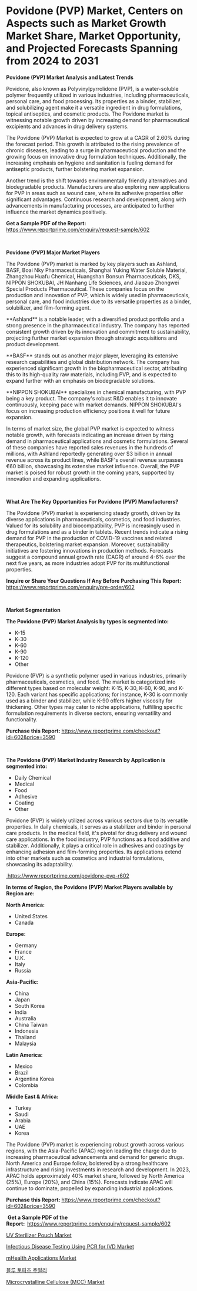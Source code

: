 <p><h1>Povidone (PVP) Market, Centers on Aspects such as Market Growth Market Share, Market Opportunity, and Projected Forecasts Spanning from 2024 to 2031</h1></p><p><strong>Povidone (PVP) Market Analysis and Latest Trends</strong></p>
<p><p>Povidone, also known as Polyvinylpyrrolidone (PVP), is a water-soluble polymer frequently utilized in various industries, including pharmaceuticals, personal care, and food processing. Its properties as a binder, stabilizer, and solubilizing agent make it a versatile ingredient in drug formulations, topical antiseptics, and cosmetic products. The Povidone market is witnessing notable growth driven by increasing demand for pharmaceutical excipients and advances in drug delivery systems.</p><p>The Povidone (PVP) Market is expected to grow at a CAGR of 2.60% during the forecast period. This growth is attributed to the rising prevalence of chronic diseases, leading to a surge in pharmaceutical production and the growing focus on innovative drug formulation techniques. Additionally, the increasing emphasis on hygiene and sanitation is fueling demand for antiseptic products, further bolstering market expansion. </p><p>Another trend is the shift towards environmentally friendly alternatives and biodegradable products. Manufacturers are also exploring new applications for PVP in areas such as wound care, where its adhesive properties offer significant advantages. Continuous research and development, along with advancements in manufacturing processes, are anticipated to further influence the market dynamics positively.</p></p>
<p><strong>Get a Sample PDF of the Report:&nbsp;</strong> <a href="https://www.reportprime.com/enquiry/request-sample/602">https://www.reportprime.com/enquiry/request-sample/602</a></p>
<p>&nbsp;</p>
<p><strong>Povidone (PVP) Major Market Players</strong></p>
<p><p>The Povidone (PVP) market is marked by key players such as Ashland, BASF, Boai Nky Pharmaceuticals, Shanghai Yuking Water Soluble Material, Zhangzhou Huafu Chemical, Huangshan Bonsun Pharmaceuticals, DKS, NIPPON SHOKUBAI, JH Nanhang Life Sciences, and Jiaozuo Zhongwei Special Products Pharmaceutical. These companies focus on the production and innovation of PVP, which is widely used in pharmaceuticals, personal care, and food industries due to its versatile properties as a binder, solubilizer, and film-forming agent.</p><p>**Ashland** is a notable leader, with a diversified product portfolio and a strong presence in the pharmaceutical industry. The company has reported consistent growth driven by its innovation and commitment to sustainability, projecting further market expansion through strategic acquisitions and product development.</p><p>**BASF** stands out as another major player, leveraging its extensive research capabilities and global distribution network. The company has experienced significant growth in the biopharmaceutical sector, attributing this to its high-quality raw materials, including PVP, and is expected to expand further with an emphasis on biodegradable solutions.</p><p>**NIPPON SHOKUBAI** specializes in chemical manufacturing, with PVP being a key product. The company's robust R&D enables it to innovate continuously, keeping pace with market demands. NIPPON SHOKUBAI's focus on increasing production efficiency positions it well for future expansion.</p><p>In terms of market size, the global PVP market is expected to witness notable growth, with forecasts indicating an increase driven by rising demand in pharmaceutical applications and cosmetic formulations. Several of these companies have reported sales revenues in the hundreds of millions, with Ashland reportedly generating over $3 billion in annual revenue across its product lines, while BASF's overall revenue surpasses €60 billion, showcasing its extensive market influence. Overall, the PVP market is poised for robust growth in the coming years, supported by innovation and expanding applications.</p></p>
<p>&nbsp;</p>
<p><strong>What Are The Key Opportunities For Povidone (PVP) Manufacturers?</strong></p>
<p><p>The Povidone (PVP) market is experiencing steady growth, driven by its diverse applications in pharmaceuticals, cosmetics, and food industries. Valued for its solubility and biocompatibility, PVP is increasingly used in drug formulations and as a binder in tablets. Recent trends indicate a rising demand for PVP in the production of COVID-19 vaccines and related therapeutics, bolstering market expansion. Moreover, sustainability initiatives are fostering innovations in production methods. Forecasts suggest a compound annual growth rate (CAGR) of around 4-6% over the next five years, as more industries adopt PVP for its multifunctional properties.</p></p>
<p><strong>Inquire or Share Your Questions If Any Before Purchasing This Report:</strong> <a href="https://www.reportprime.com/enquiry/pre-order/602">https://www.reportprime.com/enquiry/pre-order/602</a></p>
<p>&nbsp;</p>
<p><strong>Market Segmentation</strong></p>
<p><strong>The Povidone (PVP) Market Analysis by types is segmented into:</strong></p>
<p><ul><li>K-15</li><li>K-30</li><li>K-60</li><li>K-90</li><li>K-120</li><li>Other</li></ul></p>
<p><p>Povidone (PVP) is a synthetic polymer used in various industries, primarily pharmaceuticals, cosmetics, and food. The market is categorized into different types based on molecular weight: K-15, K-30, K-60, K-90, and K-120. Each variant has specific applications; for instance, K-30 is commonly used as a binder and stabilizer, while K-90 offers higher viscosity for thickening. Other types may cater to niche applications, fulfilling specific formulation requirements in diverse sectors, ensuring versatility and functionality.</p></p>
<p><strong>Purchase this Report:&nbsp;</strong><a href="https://www.reportprime.com/checkout?id=602&price=3590">https://www.reportprime.com/checkout?id=602&price=3590</a></p>
<p>&nbsp;</p>
<p><strong>The Povidone (PVP) Market Industry Research by Application is segmented into:</strong></p>
<p><ul><li>Daily Chemical</li><li>Medical</li><li>Food</li><li>Adhesive</li><li>Coating</li><li>Other</li></ul></p>
<p><p>Povidone (PVP) is widely utilized across various sectors due to its versatile properties. In daily chemicals, it serves as a stabilizer and binder in personal care products. In the medical field, it's pivotal for drug delivery and wound care applications. In the food industry, PVP functions as a food additive and stabilizer. Additionally, it plays a critical role in adhesives and coatings by enhancing adhesion and film-forming properties. Its applications extend into other markets such as cosmetics and industrial formulations, showcasing its adaptability.</p></p>
<p><a href="https://www.reportprime.com/povidone-pvp-r602">&nbsp;https://www.reportprime.com/povidone-pvp-r602</a></p>
<p><strong>In terms of Region, the Povidone (PVP) Market Players available by Region are:</strong></p>
<p>
    <p> <strong> North America: </strong>
        <ul>
            <li>United States</li>
            <li>Canada</li>
        </ul>
        </p> 
    <p> <strong> Europe: </strong>
        <ul>
            <li>Germany</li>
            <li>France</li>
            <li>U.K.</li>
            <li>Italy</li>
            <li>Russia</li>
        </ul>
        </p> 
    <p> <strong> Asia-Pacific: </strong>
        <ul>
            <li>China</li>
            <li>Japan</li>
            <li>South Korea</li>
            <li>India</li>
            <li>Australia</li>
            <li>China Taiwan</li>
            <li>Indonesia</li>
            <li>Thailand</li>
            <li>Malaysia</li>
        </ul>
        </p> 
    <p> <strong> Latin America: </strong>
        <ul>
            <li>Mexico</li>
            <li>Brazil</li>
            <li>Argentina Korea</li>
            <li>Colombia</li>
        </ul>
        </p> 
    <p> <strong> Middle East & Africa: </strong>
        <ul>
            <li>Turkey</li>
            <li>Saudi</li>
            <li>Arabia</li>
            <li>UAE</li>
            <li>Korea</li>
        </ul>
    </p>
    </p>
<p><p>The Povidone (PVP) market is experiencing robust growth across various regions, with the Asia-Pacific (APAC) region leading the charge due to increasing pharmaceutical advancements and demand for generic drugs. North America and Europe follow, bolstered by a strong healthcare infrastructure and rising investments in research and development. In 2023, APAC holds approximately 40% market share, followed by North America (25%), Europe (20%), and China (15%). Forecasts indicate APAC will continue to dominate, propelled by expanding industrial applications.</p></p>
<p><strong>Purchase this Report: </strong><a href="https://www.reportprime.com/checkout?id=602&price=3590">https://www.reportprime.com/checkout?id=602&price=3590</a></p>
<p>&nbsp;<strong>Get a Sample PDF of the Report:&nbsp;&nbsp;</strong><a href="https://www.reportprime.com/enquiry/request-sample/602">https://www.reportprime.com/enquiry/request-sample/602</a></p>
<p><strong></strong></p>
<p><p><a href="https://www.linkedin.com/pulse/exploring-uv-sterilizer-pouch-market-dynamics-global-trends-3bfsf?trackingId=j5MFTR9sQ7uG%2FEtDOsaSzA%3D%3D">UV Sterilizer Pouch Market</a></p><p><a href="https://issuu.com/reportprime-2/docs/infectious-disease-testing-using-pc_1bb810adbc8916">Infectious Disease Testing Using PCR for IVD Market</a></p><p><a href="https://medium.com/@hskdk2672/what-are-the-growth-opportunities-and-challenges-in-the-mhealth-applications-market-fda277fbc214">mHealth Applications Market</a></p><p><a href="https://medium.com/@mujgankortalih/%EA%B8%80%EB%A1%9C%EB%B2%8C-%EB%B8%94%EB%A3%A8-%ED%86%A0%ED%8C%8C%EC%A6%88-%EC%A3%BC%EC%96%BC%EB%A6%AC-%EC%8B%9C%EC%9E%A5-%EC%A0%84%EB%A7%9D-%EB%AF%B8%EB%9E%98-%EA%B2%BD%ED%96%A5-%EB%B0%8F-%EC%8B%9C%EC%9E%A5-%EC%A0%84%EB%9E%B5-%EC%98%88%EC%B8%A1-2024-2031-3458196b7fa6">블루 토파즈 주얼리</a></p><p><a href="https://github.com/mauripalmi/Market-Research-Report-List-5/blob/main/microcrystalline-cellulose-mcc-market.md">Microcrystalline Cellulose (MCC) Market</a></p></p>